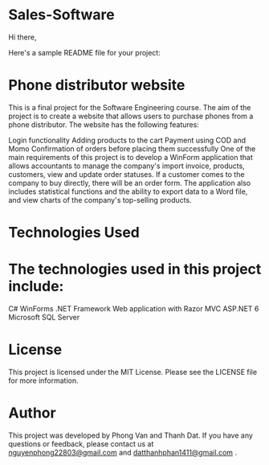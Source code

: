 ﻿# Sales-Software
Hi there,

Here's a sample README file for your project:

# Phone distributor website

This is a final project for the Software Engineering course. The aim of the project is to create a website that allows users to purchase phones from a phone distributor. The website has the following features:

Login functionality
Adding products to the cart
Payment using COD and Momo
Confirmation of orders before placing them successfully
One of the main requirements of this project is to develop a WinForm application that allows accountants to manage the company's import invoice, products, customers, view and update order statuses.
If a customer comes to the company to buy directly, there will be an order form. The application also includes statistical functions and the ability to export data to a Word file, and view charts 
of the company's top-selling products.

# Technologies Used
# The technologies used in this project include:

C# WinForms .NET Framework
Web application with Razor MVC
ASP.NET 6
Microsoft SQL Server

# License

This project is licensed under the MIT License. Please see the LICENSE file for more information.

# Author

This project was developed by Phong Van and Thanh Dat. If you have any questions or feedback, please contact us at nguyenphong22803@gmail.com and datthanhphan1411@gmail.com .
